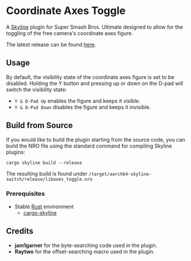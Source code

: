 # Coordinate Axes Toggle
A [Skyline](https://github.com/skyline-dev/skyline) plugin for Super Smash Bros. Ultimate designed to allow for the toggling of the free camera's coordinate axes figure.

The latest release can be found [here](https://github.com/ThatNintendoNerd/axes_toggle/releases/latest).

## Usage
By default, the visibility state of the coordinate axes figure is set to be disabled. Holding the Y button and pressing up or down on the D-pad will switch the visibility state:
- `Y & D-Pad Up` enables the figure and keeps it visible.
- `Y & D-Pad Down` disables the figure and keeps it invisible.

## Build from Source
If you would like to build the plugin starting from the source code, you can build the NRO file using the standard command for compiling Skyline plugins:

```
cargo skyline build --release
```

The resulting build is found under `/target/aarch64-skyline-switch/release/libaxes_toggle.nro`

### Prerequisites
- Stable [Rust](https://www.rust-lang.org/) environment
  - [cargo-skyline](https://github.com/jam1garner/cargo-skyline)

## Credits
* __jam1garner__ for the byte-searching code used in the plugin.
* __Raytwo__ for the offset-searching macro used in the plugin.
